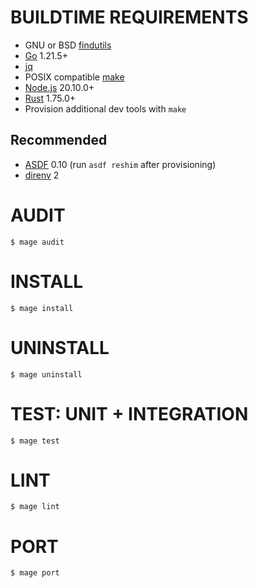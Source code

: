# BUILDTIME REQUIREMENTS

* GNU or BSD [findutils](https://en.wikipedia.org/wiki/Find_(Unix))
* [Go](https://golang.org/) 1.21.5+
* [jq](https://jqlang.github.io/jq/)
* POSIX compatible [make](https://pubs.opengroup.org/onlinepubs/9699919799/utilities/make.html)
* [Node.js](https://nodejs.org/en) 20.10.0+
* [Rust](https://www.rust-lang.org/) 1.75.0+
* Provision additional dev tools with `make`

## Recommended

* [ASDF](https://asdf-vm.com/) 0.10 (run `asdf reshim` after provisioning)
* [direnv](https://direnv.net/) 2

# AUDIT

```console
$ mage audit
```

# INSTALL

```console
$ mage install
```

# UNINSTALL

```console
$ mage uninstall
```

# TEST: UNIT + INTEGRATION

```console
$ mage test
```

# LINT

```console
$ mage lint
```

# PORT

```console
$ mage port
```
